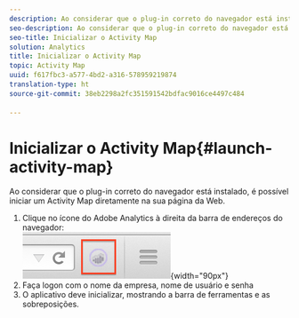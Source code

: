 ```yaml
---
description: Ao considerar que o plug-in correto do navegador está instalado, é possível iniciar um Activity Map diretamente na sua página da Web.
seo-description: Ao considerar que o plug-in correto do navegador está instalado, é possível iniciar um Activity Map diretamente na sua página da Web.
seo-title: Inicializar o Activity Map
solution: Analytics
title: Inicializar o Activity Map
topic: Activity Map
uuid: f617fbc3-a577-4bd2-a316-578959219874
translation-type: ht
source-git-commit: 38eb2298a2fc351591542bdfac9016ce4497c484

---
```



# Inicializar o Activity Map{#launch-activity-map}

Ao considerar que o plug-in correto do navegador está instalado, é possível iniciar um Activity Map diretamente na sua página da Web.

1. Clique no ícone do Adobe Analytics à direita da barra de endereços do navegador:\
   ![](assets/an_icon.png){width="90px"}
1. Faça logon com o nome da empresa, nome de usuário e senha
1. O aplicativo deve inicializar, mostrando a barra de ferramentas e as sobreposições.

